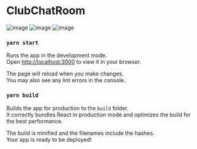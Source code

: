 # ClubChatRoom

![image](https://user-images.githubusercontent.com/23053807/154792529-bc11f959-ded7-4bd8-9914-ba3fea043d20.png)
![image](https://user-images.githubusercontent.com/23053807/154792549-eb1773ac-7ae6-4651-a0d6-dd5847d539a9.png)
![image](https://user-images.githubusercontent.com/23053807/154792604-478df6d7-f389-4189-8eba-a38b0d5727e5.png)


### `yarn start`

Runs the app in the development mode.\
Open [http://localhost:3000](http://localhost:3000) to view it in your browser.

The page will reload when you make changes.\
You may also see any lint errors in the console.

### `yarn build`

Builds the app for production to the `build` folder.\
It correctly bundles React in production mode and optimizes the build for the best performance.

The build is minified and the filenames include the hashes.\
Your app is ready to be deployed!
